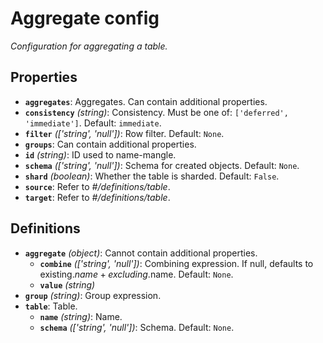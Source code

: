 # Aggregate config

_Configuration for aggregating a table._

## Properties

- **`aggregates`**: Aggregates. Can contain additional properties.
- **`consistency`** _(string)_: Consistency. Must be one of:
  `['deferred', 'immediate']`. Default: `immediate`.
- **`filter`** _(['string', 'null'])_: Row filter. Default: `None`.
- **`groups`**: Can contain additional properties.
- **`id`** _(string)_: ID used to name-mangle.
- **`schema`** _(['string', 'null'])_: Schema for created objects. Default:
  `None`.
- **`shard`** _(boolean)_: Whether the table is sharded. Default: `False`.
- **`source`**: Refer to _#/definitions/table_.
- **`target`**: Refer to _#/definitions/table_.

## Definitions

- **`aggregate`** _(object)_: Cannot contain additional properties.
  - **`combine`** _(['string', 'null'])_: Combining expression. If null,
    defaults to existing.$name + excluding.$name. Default: `None`.
  - **`value`** _(string)_
- **`group`** _(string)_: Group expression.
- **`table`**: Table.
  - **`name`** _(string)_: Name.
  - **`schema`** _(['string', 'null'])_: Schema. Default: `None`.

